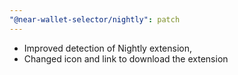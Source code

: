 ```yaml
---
"@near-wallet-selector/nightly": patch
---
```


- Improved detection of Nightly extension,
- Changed icon and link to download the extension
